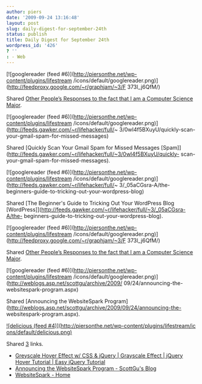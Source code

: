 ```yaml
---
author: piers
date: '2009-09-24 13:16:48'
layout: post
slug: daily-digest-for-september-24th
status: publish
title: Daily Digest for September 24th
wordpress_id: '426'
? ''
: - Web
---
```


[![googlereader (feed #6)](http://piersonthe.net/wp-content/plugins/lifestream
/icons/default/googlereader.png)](http://feedproxy.google.com/~r/graphjam/~3/F
373l_j6QfM/)

Shared [Other People’s Responses to the fact that I am a Computer Science
Major](http://feedproxy.google.com/~r/graphjam/~3/F373l_j6QfM/).

[![googlereader (feed #6)](http://piersonthe.net/wp-content/plugins/lifestream
/icons/default/googlereader.png)](http://feeds.gawker.com/~r/lifehacker/full/~
3/0wI4f5BXuyU/quickly-scan-your-gmail-spam-for-missed-messages)

Shared [Quickly Scan Your Gmail Spam for Missed Messages
[Spam]](http://feeds.gawker.com/~r/lifehacker/full/~3/0wI4f5BXuyU/quickly-
scan-your-gmail-spam-for-missed-messages).

[![googlereader (feed #6)](http://piersonthe.net/wp-content/plugins/lifestream
/icons/default/googlereader.png)](http://feeds.gawker.com/~r/lifehacker/full/~
3/_05aCGsra-A/the-beginners-guide-to-tricking-out-your-wordpress-blog)

Shared [The Beginner's Guide to Tricking Out Your WordPress Blog
[WordPress]](http://feeds.gawker.com/~r/lifehacker/full/~3/_05aCGsra-A/the-
beginners-guide-to-tricking-out-your-wordpress-blog).

[![googlereader (feed #6)](http://piersonthe.net/wp-content/plugins/lifestream
/icons/default/googlereader.png)](http://feedproxy.google.com/~r/graphjam/~3/F
373l_j6QfM/)

Shared [Other People’s Responses to the fact that I am a Computer Science
Major](http://feedproxy.google.com/~r/graphjam/~3/F373l_j6QfM/).

[![googlereader (feed #6)](http://piersonthe.net/wp-content/plugins/lifestream
/icons/default/googlereader.png)](http://weblogs.asp.net/scottgu/archive/2009/
09/24/announcing-the-websitespark-program.aspx)

Shared [Announcing the WebsiteSpark
Program](http://weblogs.asp.net/scottgu/archive/2009/09/24/announcing-the-
websitespark-program.aspx).

[![delicious (feed #4)](http://piersonthe.net/wp-content/plugins/lifestream/ic
ons/default/delicious.png)](http://del.icio.us/piersk)

Shared [3](void(0);) links.

  * [Greyscale Hover Effect w/ CSS & jQuery | Grayscale Effect | jQuery Hover Tutorial | Easy jQuery Tutorial](http://www.sohtanaka.com/web-design/greyscale-hover-effect-w-css-jquery/)
  * [Announcing the WebsiteSpark Program - ScottGu's Blog](http://weblogs.asp.net/scottgu/archive/2009/09/24/announcing-the-websitespark-program.aspx)
  * [WebsiteSpark - Home](http://www.microsoft.com/web/websitespark/)

